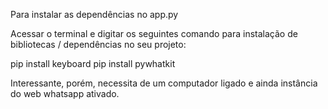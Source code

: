 Para instalar as dependências no app.py

Acessar o terminal e digitar os seguintes comando para instalação 
de bibliotecas /  dependências no seu projeto:

pip install keyboard 
pip install pywhatkit 

Interessante, porém, necessita de um computador ligado e ainda instância do 
web whatsapp ativado.

